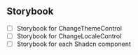 ## Storybook

- [ ] Storybook for ChangeThemeControl
- [ ] Storybook for ChangeLocaleControl
- [ ] Storybook for each Shadcn component
